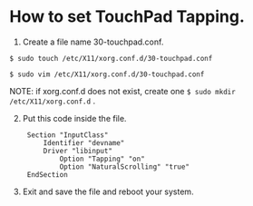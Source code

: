 # How to set TouchPad Tapping.

1. Create a file name 30-touchpad.conf.

`$ sudo touch /etc/X11/xorg.conf.d/30-touchpad.conf`

`$ sudo vim /etc/X11/xorg.conf.d/30-touchpad.conf`

NOTE: if xorg.conf.d does not exist, create one `$ sudo mkdir /etc/X11/xorg.conf.d` .

2. Put this code inside the file.

		Section "InputClass"
			Identifier "devname"
			Driver "libinput"
				Option "Tapping" "on"
				Option "NaturalScrolling" "true"
		EndSection

3. Exit and save the file and reboot your system.
